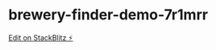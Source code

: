 # brewery-finder-demo-7r1mrr

[Edit on StackBlitz ⚡️](https://stackblitz.com/edit/brewery-finder-demo-7r1mrr)